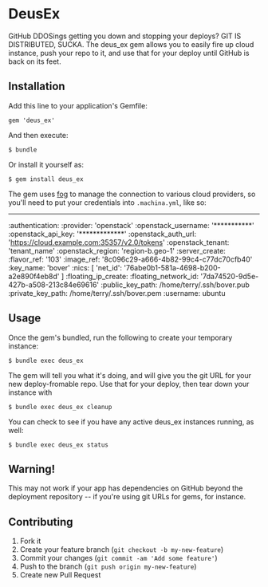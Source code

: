 # DeusEx

GitHub DDOSings getting you down and stopping your deploys? GIT IS DISTRIBUTED, SUCKA. The deus_ex gem allows you to easily
fire up cloud instance, push your repo to it, and use that for your deploy until GitHub is back on its feet.

## Installation

Add this line to your application's Gemfile:

    gem 'deus_ex'

And then execute:

    $ bundle

Or install it yourself as:

    $ gem install deus_ex

The gem uses [fog](http://fog.io/) to manage the connection to various cloud providers, so you'll need to put your credentials into `.machina.yml`, like so:

---
:authentication:
  :provider: 'openstack'
  :openstack_username: '***********'
  :openstack_api_key: '*************'
  :openstack_auth_url: 'https://cloud.example.com:35357/v2.0/tokens'
  :openstack_tenant: 'tenant_name'
  :openstack_region: 'region-b.geo-1'
:server_create:
  :flavor_ref: '103'
  :image_ref: '8c096c29-a666-4b82-99c4-c77dc70cfb40'
  :key_name: 'bover'
  :nics: [ 'net_id': '76abe0b1-581a-4698-b200-a2e890f4eb8d' ]
:floating_ip_create:
  :floating_network_id: '7da74520-9d5e-427b-a508-213c84e69616'
:public_key_path: /home/terry/.ssh/bover.pub
:private_key_path: /home/terry/.ssh/bover.pem
:username: ubuntu


## Usage

Once the gem's bundled, run the following to create your temporary instance:

    $ bundle exec deus_ex

The gem will tell you what it's doing, and will give you the git URL for your new deploy-fromable repo. Use that for your deploy, then tear down your instance with

    $ bundle exec deus_ex cleanup

You can check to see if you have any active deus_ex instances running, as well:

    $ bundle exec deus_ex status

## Warning!

This may not work if your app has dependencies on GitHub beyond the deployment repository -- if you're using git URLs for gems, for instance.

## Contributing

1. Fork it
2. Create your feature branch (`git checkout -b my-new-feature`)
3. Commit your changes (`git commit -am 'Add some feature'`)
4. Push to the branch (`git push origin my-new-feature`)
5. Create new Pull Request
